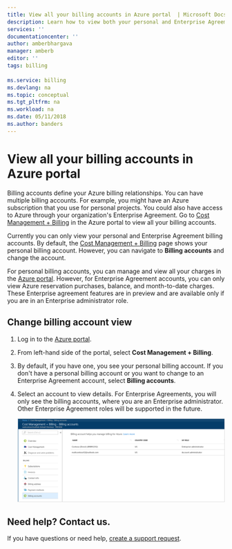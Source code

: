 ```yaml
---
title: View all your billing accounts in Azure portal  | Microsoft Docs
description: Learn how to view both your personal and Enterprise Agreement billing accounts in Azure portal.
services: ''
documentationcenter: ''
author: amberbhargava
manager: amberb
editor: ''
tags: billing

ms.service: billing
ms.devlang: na
ms.topic: conceptual
ms.tgt_pltfrm: na
ms.workload: na
ms.date: 05/11/2018
ms.author: banders
---
```

# View all your billing accounts in Azure portal  

Billing accounts define your Azure billing relationships. You can have multiple billing accounts. For example, you might have an Azure subscription that you use for personal projects. You could also have access to Azure through your organization's Enterprise Agreement. Go to [Cost Management + Billing](https://portal.azure.com/#blade/Microsoft_Azure_Billing/BillingMenuBlade/Overview) in the Azure portal to view all your billing accounts.

Currently you can only view your personal and Enterprise Agreement billing accounts. By default, the [Cost Management + Billing](https://portal.azure.com/#blade/Microsoft_Azure_Billing/BillingMenuBlade/Overview) page shows your personal billing account. However, you can navigate to **Billing accounts** and change the account.

For personal billing accounts, you can manage and view all your charges in the [Azure portal](https://portal.azure.com). However, for Enterprise Agreement accounts, you can only view Azure reservation purchases, balance, and month-to-date charges. These Enterprise agreement features are in preview and are available only if you are in an Enterprise administrator role.

## Change billing account view 

1.	Log in to the [Azure portal](https://portal.azure.com).

2.	From left-hand side of the portal, select **Cost Management + Billing**. 

3.	By default, if you have one, you see your personal billing account. If you don't have a personal billing account or you want to change to an Enterprise Agreement account, select **Billing accounts**.

4.  Select an account to view details. For Enterprise Agreements, you will only see the billing accounts, where you are an Enterprise administrator. Other Enterprise Agreement roles will be supported in the future.

    ![Screenshot that shows list of billing accounts](./media/billing-view-all-accounts/billing-list-of-accounts.png)

## Need help? Contact us.

If you have questions or need help, [create a support request](https://portal.azure.com/#blade/Microsoft_Azure_Support/HelpAndSupportBlade/newsupportrequest).
